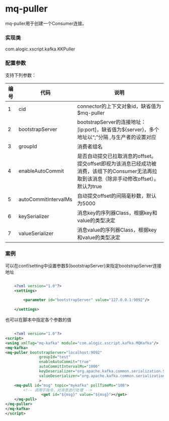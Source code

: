 mq-puller
============

mq-puller用于创建一个Consumer连接。

### 实现类

com.alogic.xscript.kafka.KKPuller

### 配置参数

支持下列参数：

| 编号 | 代码 | 说明 |
| ---- | ---- | ---- |
| 1 | cid | connector的上下文对象id，缺省值为$mq-puller |
| 2 | bootstrapServer | bootstrapServer的连接地址：[ip:port]，缺省值为${server}，多个地址以“;”分隔 ,与生产者的设置对应|
| 3 | groupId | 消费者组名 |
| 4 | enableAutoCommit |是否自动提交已拉取消息的offset。提交offset即视为该消息已经成功被消费，该组下的Consumer无法再拉取到该消息（除非手动修改offset）。默认为true |
| 5 | autoCommitIntervalMs | 自动提交offset的间隔毫秒数，默认为5000 |
| 6 | keySerializer | 消息key的序列器Class，根据key和value的类型决定 |
| 7 | valueSerializer | 消息value的序列器Class，根据key和value的类型决定 |


### 案例
可以在conf/setting中设置参数${bootstrapServer}来指定bootstrapServer连接地址
```xml

	<?xml version="1.0"?>
	<settings>
	
		<parameter id="bootstrapServer" value="127.0.0.1:9092"/>
		
	</settings>

```

也可以在脚本中指定各个参数的值

```xml

	<?xml version="1.0"?>
<script>
<using xmlTag="mq-kafka" module="com.alogic.xscript.kafka.MQKafka"/>
<mq-kafka>
<mq-puller bootstrapServer="localhost:9092" 
			   groupId="test" 
			   enableAutoCommit="true" 
			   autoCommitIntervalMs="1000" 
			   keyDeserializer="org.apache.kafka.common.serialization.StringDeserializer"
			   valueDeserializer="org.apache.kafka.common.serialization.StringDeserializer"
			   > 
	<mq-pull id="msg" topic="mykafka" pollTimeMs="100">
		<!-- 调用子指令，对消息进行处理 -->
				<get id="${msg}" value="${msg}"></get>		
	</mq-pull>
</mq-puller>
</mq-kafka>
</script>
	
```